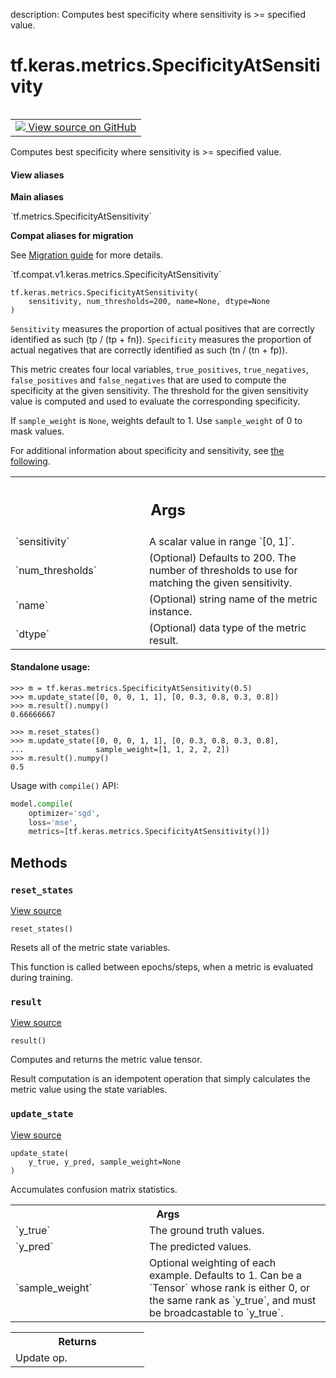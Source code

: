 description: Computes best specificity where sensitivity is >= specified value.

<div itemscope itemtype="http://developers.google.com/ReferenceObject">
<meta itemprop="name" content="tf.keras.metrics.SpecificityAtSensitivity" />
<meta itemprop="path" content="Stable" />
<meta itemprop="property" content="__init__"/>
<meta itemprop="property" content="__new__"/>
<meta itemprop="property" content="reset_states"/>
<meta itemprop="property" content="result"/>
<meta itemprop="property" content="update_state"/>
</div>

# tf.keras.metrics.SpecificityAtSensitivity

<!-- Insert buttons and diff -->

<table class="tfo-notebook-buttons tfo-api nocontent" align="left">
<td>
  <a target="_blank" href="https://github.com/tensorflow/tensorflow/blob/r2.3/tensorflow/python/keras/metrics.py#L1602-L1673">
    <img src="https://www.tensorflow.org/images/GitHub-Mark-32px.png" />
    View source on GitHub
  </a>
</td>
</table>



Computes best specificity where sensitivity is >= specified value.

<section class="expandable">
  <h4 class="showalways">View aliases</h4>
  <p>
<b>Main aliases</b>
<p>`tf.metrics.SpecificityAtSensitivity`</p>

<b>Compat aliases for migration</b>
<p>See
<a href="https://www.tensorflow.org/guide/migrate">Migration guide</a> for
more details.</p>
<p>`tf.compat.v1.keras.metrics.SpecificityAtSensitivity`</p>
</p>
</section>

<pre class="devsite-click-to-copy prettyprint lang-py tfo-signature-link">
<code>tf.keras.metrics.SpecificityAtSensitivity(
    sensitivity, num_thresholds=200, name=None, dtype=None
)
</code></pre>



<!-- Placeholder for "Used in" -->

`Sensitivity` measures the proportion of actual positives that are correctly
identified as such (tp / (tp + fn)).
`Specificity` measures the proportion of actual negatives that are correctly
identified as such (tn / (tn + fp)).

This metric creates four local variables, `true_positives`, `true_negatives`,
`false_positives` and `false_negatives` that are used to compute the
specificity at the given sensitivity. The threshold for the given sensitivity
value is computed and used to evaluate the corresponding specificity.

If `sample_weight` is `None`, weights default to 1.
Use `sample_weight` of 0 to mask values.

For additional information about specificity and sensitivity, see
[the following](https://en.wikipedia.org/wiki/Sensitivity_and_specificity).

<!-- Tabular view -->
 <table class="responsive fixed orange">
<colgroup><col width="214px"><col></colgroup>
<tr><th colspan="2"><h2 class="add-link">Args</h2></th></tr>

<tr>
<td>
`sensitivity`
</td>
<td>
A scalar value in range `[0, 1]`.
</td>
</tr><tr>
<td>
`num_thresholds`
</td>
<td>
(Optional) Defaults to 200. The number of thresholds to
use for matching the given sensitivity.
</td>
</tr><tr>
<td>
`name`
</td>
<td>
(Optional) string name of the metric instance.
</td>
</tr><tr>
<td>
`dtype`
</td>
<td>
(Optional) data type of the metric result.
</td>
</tr>
</table>



#### Standalone usage:



```
>>> m = tf.keras.metrics.SpecificityAtSensitivity(0.5)
>>> m.update_state([0, 0, 0, 1, 1], [0, 0.3, 0.8, 0.3, 0.8])
>>> m.result().numpy()
0.66666667
```

```
>>> m.reset_states()
>>> m.update_state([0, 0, 0, 1, 1], [0, 0.3, 0.8, 0.3, 0.8],
...                sample_weight=[1, 1, 2, 2, 2])
>>> m.result().numpy()
0.5
```

Usage with `compile()` API:

```python
model.compile(
    optimizer='sgd',
    loss='mse',
    metrics=[tf.keras.metrics.SpecificityAtSensitivity()])
```

## Methods

<h3 id="reset_states"><code>reset_states</code></h3>

<a target="_blank" href="https://github.com/tensorflow/tensorflow/blob/r2.3/tensorflow/python/keras/metrics.py#L1495-L1498">View source</a>

<pre class="devsite-click-to-copy prettyprint lang-py tfo-signature-link">
<code>reset_states()
</code></pre>

Resets all of the metric state variables.

This function is called between epochs/steps,
when a metric is evaluated during training.

<h3 id="result"><code>result</code></h3>

<a target="_blank" href="https://github.com/tensorflow/tensorflow/blob/r2.3/tensorflow/python/keras/metrics.py#L1659-L1665">View source</a>

<pre class="devsite-click-to-copy prettyprint lang-py tfo-signature-link">
<code>result()
</code></pre>

Computes and returns the metric value tensor.

Result computation is an idempotent operation that simply calculates the
metric value using the state variables.

<h3 id="update_state"><code>update_state</code></h3>

<a target="_blank" href="https://github.com/tensorflow/tensorflow/blob/r2.3/tensorflow/python/keras/metrics.py#L1470-L1493">View source</a>

<pre class="devsite-click-to-copy prettyprint lang-py tfo-signature-link">
<code>update_state(
    y_true, y_pred, sample_weight=None
)
</code></pre>

Accumulates confusion matrix statistics.


<!-- Tabular view -->
 <table class="responsive fixed orange">
<colgroup><col width="214px"><col></colgroup>
<tr><th colspan="2">Args</th></tr>

<tr>
<td>
`y_true`
</td>
<td>
The ground truth values.
</td>
</tr><tr>
<td>
`y_pred`
</td>
<td>
The predicted values.
</td>
</tr><tr>
<td>
`sample_weight`
</td>
<td>
Optional weighting of each example. Defaults to 1. Can be a
`Tensor` whose rank is either 0, or the same rank as `y_true`, and must
be broadcastable to `y_true`.
</td>
</tr>
</table>



<!-- Tabular view -->
 <table class="responsive fixed orange">
<colgroup><col width="214px"><col></colgroup>
<tr><th colspan="2">Returns</th></tr>
<tr class="alt">
<td colspan="2">
Update op.
</td>
</tr>

</table>





